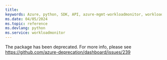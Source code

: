 ```yaml
---
title: 
keywords: Azure, python, SDK, API, azure-mgmt-workloadmonitor, workloadmonitor
ms.date: 04/05/2024
ms.topic: reference
ms.devlang: python
ms.service: workloadmonitor
---
```

The package has been deprecated. For more info, please see https://github.com/azure-deprecation/dashboard/issues/239

